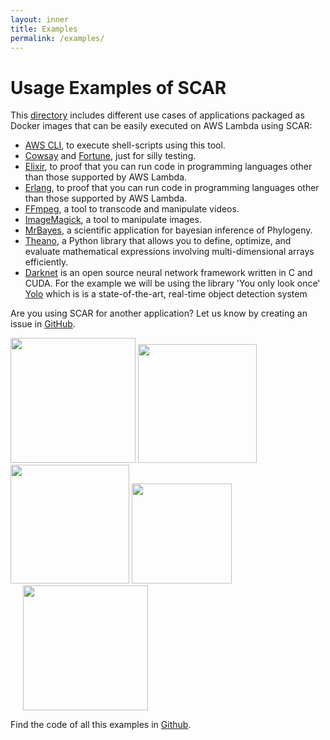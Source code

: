 ```yaml
---
layout: inner
title: Examples
permalink: /examples/
---
```


# Usage Examples of SCAR

This [directory](https://github.com/grycap/scar/tree/master/examples) includes different use cases of applications packaged as Docker images that can be easily executed on AWS Lambda using SCAR:

* [AWS CLI](https://aws.amazon.com/cli/), to execute shell-scripts using this tool.
* [Cowsay](https://en.wikipedia.org/wiki/Cowsay) and [Fortune](https://en.wikipedia.org/wiki/Fortune_(Unix)), just for silly testing.
* [Elixir](https://elixir-lang.org/), to proof that you can run code in programming languages other than those supported by AWS Lambda. 
* [Erlang](https://www.erlang.org/), to proof that you can run code in programming languages other than those supported by AWS Lambda. 
* [FFmpeg](https://ffmpeg.org/), a tool to transcode and manipulate videos.
* [ImageMagick](https://www.imagemagick.org), a tool to manipulate images.
* [MrBayes](http://mrbayes.sourceforge.net/), a scientific application for bayesian inference of Phylogeny.
* [Theano](http://deeplearning.net/software/theano/), a Python library that allows you to define, optimize, and evaluate mathematical expressions involving multi-dimensional arrays efficiently.
* [Darknet](https://pjreddie.com/darknet) is an open source neural network framework written in C and CUDA. For the example we will be using the library 'You only look once' [Yolo](https://pjreddie.com/darknet/yolo/) which is  is a state-of-the-art, real-time object detection system

Are you using SCAR for another application? Let us know by creating an issue in [GitHub](https://github.com/grycap/scar).

<img src="{{ site.data.global.img_url }}sddefault.jpg" width="200" />
<img src="{{ site.data.global.img_url }}elixir.png" width="190" />
<img src="{{ site.data.global.img_url }}ffmpeg.png" width="190" />
<img src="{{ site.data.global.img_url }}Imagemagick.png" width="160" />
<img src="{{ site.data.global.img_url }}erlang.png" width="200" style="padding-left:20px;" />

Find the code of all this examples in [Github](https://github.com/grycap/scar/tree/master/examples).
